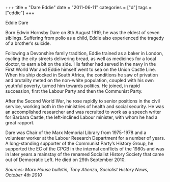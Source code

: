 +++
title = "Dare Eddie"
date = "2011-06-11"
categories = ["d"]
tags = ["eddie"]
+++

Eddie Dare  
  

Born Edwin Hornsby Dare on 8th August 1919, he was the eldest of seven siblings. Suffering from polio as a child, Eddie also experienced the tragedy of a brother’s suicide.

Following a Devonshire family tradition, Eddie trained as a baker in London, cycling the city streets delivering bread, as well as medicines for a local doctor, to earn a bit on the side. His father had served in the navy in the First World War and Eddie himself went to sea on the Union Castle Line.  When his ship docked in South Africa, the conditions he saw of privation and brutality meted on the non-white population, coupled with his own youthful poverty, turned him towards politics. He joined, in rapid succession, first the Labour Party and then the Communist Party.

After the Second World War, he rose rapidly to senior positions in the civil service, working both in the ministries of health and social security. He was an accomplished researcher and was recruited to work as a speech writer for Barbara Castle, the left-inclined Labour minister, with whom he had a great rapport.

Dare was Chair of the Marx Memorial Library from 1975-1978 and a volunteer worker at the Labour Research Department for a number of years. A long-standing supporter of the Communist Party’s History Group, he supported the EC of the CPGB in the internal conflicts of the 1980s and was in later years a mainstay of the renamed Socialist History Society that came out of Democratic Left. He died on 29th September 2010.

_Sources: Marx House bulletin, Tony Atienza, Socialist History News, October 4th 2010_
